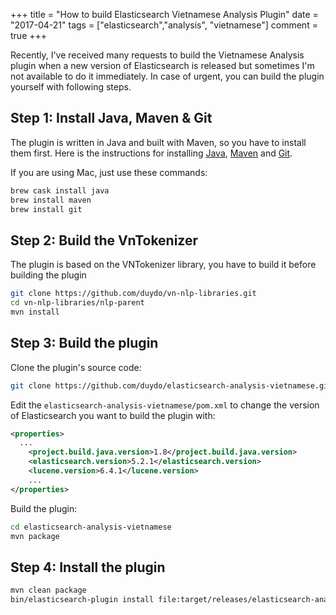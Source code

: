 +++
title = "How to build Elasticsearch Vietnamese Analysis Plugin"
date = "2017-04-21"
tags = ["elasticsearch","analysis", "vietnamese"]
comment = true
+++

Recently, I've received many requests to build the Vietnamese Analysis plugin when a new version of Elasticsearch is released but sometimes I'm not available to do it immediately. In case of urgent, you can build the plugin yourself with following steps.

<!--more-->

## Step 1: Install Java, Maven & Git
The plugin is written in Java and built with Maven, so you have to install them first. Here is the instructions for installing  [Java](https://www.java.com/en/download/help/download_options.xml), [Maven](https://maven.apache.org/install.html) and [Git](https://www.atlassian.com/git/tutorials/install-git).

If you are using Mac, just use these commands:
```sh
brew cask install java
brew install maven
brew install git
```
## Step 2: Build the VnTokenizer
The plugin is based on the VNTokenizer library, you have to build it before building the plugin
```sh
git clone https://github.com/duydo/vn-nlp-libraries.git
cd vn-nlp-libraries/nlp-parent
mvn install
```
## Step 3: Build the plugin
Clone the plugin's source code:
```sh
git clone https://github.com/duydo/elasticsearch-analysis-vietnamese.git
```

Edit the `elasticsearch-analysis-vietnamese/pom.xml` to change the version of Elasticsearch you want to build the plugin with:
```xml
<properties>
  ...
    <project.build.java.version>1.8</project.build.java.version>
    <elasticsearch.version>5.2.1</elasticsearch.version>
    <lucene.version>6.4.1</lucene.version>
    ...
</properties>
```
Build the plugin:
```sh
cd elasticsearch-analysis-vietnamese
mvn package
```

## Step 4: Install the plugin
```sh
mvn clean package
bin/elasticsearch-plugin install file:target/releases/elasticsearch-analysis-vietnamese-5.2.1.zip
```
